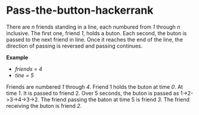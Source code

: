# Pass-the-button-hackerrank

There are _n_ friends standing in a line, each numbured from _1_ through _n_ inclusive. The first one, friend _1_, holds a buton. Each second, the buton is passed to the next friend in line. Once it reaches the end of the line, the direction of passing is reversed and passing continues.

**Example** 
- _friends = 4_
- _tine = 5_

Friends are numbered _1_ through _4_. Friend 1 holds the buton at time _0_. At time _1_. It is passed to friend 2. Over 5 seconds, the buton is passed as 1->2->3->4->3->2. The friend passing the baton at time 5 is friend _3_. The friend receiving the buton is friend _2_.
